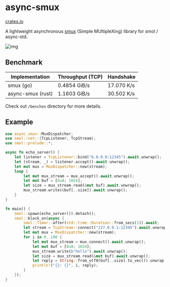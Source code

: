 # async-smux

[crates.io](https://crates.io/crates/async_smux)

A lightweight asynchronous [smux](https://github.com/xtaci/smux) (Simple MUltipleXing) library for smol / async-std. 

![img](https://raw.githubusercontent.com/xtaci/smux/master/mux.jpg)

## Benchmark

| Implementation    | Throughput (TCP) | Handshake  |
| ----------------- | ---------------- | ---------- |
| smux (go)         | 0.4854 GiB/s     | 17.070 K/s |
| async-smux (rust) | 1.1603 GiB/s     | 30.502 K/s |

Check out `/benches` directory for more details.

## Example

```rust
use async_smux::MuxDispatcher;
use smol::net::{TcpListener, TcpStream};
use smol::prelude::*;

async fn echo_server() {
    let listener = TcpListener::bind("0.0.0.0:12345").await.unwrap();
    let (stream, _) = listener.accept().await.unwrap();
    let mut mux = MuxDispatcher::new(stream);
    loop {
        let mut mux_stream = mux.accept().await.unwrap();
        let mut buf = [0u8; 1024];
        let size = mux_stream.read(&mut buf).await.unwrap();
        mux_stream.write(&buf[..size]).await.unwrap();
    }
}

fn main() {
    smol::spawn(echo_server()).detach();
    smol::block_on(async {
        smol::Timer::after(std::time::Duration::from_secs(1)).await;
        let stream = TcpStream::connect("127.0.0.1:12345").await.unwrap();
        let mut mux = MuxDispatcher::new(stream);
        for i in 0..100 {
            let mut mux_stream = mux.connect().await.unwrap();
            let mut buf = [0u8; 1024];
            mux_stream.write(b"hello").await.unwrap();
            let size = mux_stream.read(&mut buf).await.unwrap();
            let reply = String::from_utf8(buf[..size].to_vec()).unwrap();
            println!("{}: {}", i, reply);
        }
    });
}

```


